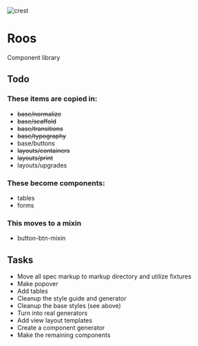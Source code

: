 
![crest](https://secure.gravatar.com/avatar/aa8ea677b07f626479fd280049b0e19f?s=75)

# Roos

Component library

## Todo

### These items are copied in:
- ~~base/normalize~~
- ~~base/scaffold~~
- ~~base/transitions~~
- ~~base/typography~~
- base/buttons
- ~~layouts/containers~~
- ~~layouts/print~~
- layouts/upgrades

### These become components:
- tables
- forms

### This moves to a mixin
- button-btn-mixin

## Tasks
- Move all spec markup to markup directory and utilize fixtures
- Make popover
- Add tables
- Cleanup the style guide and generator
- Cleanup the base styles (see above)
- Turn into real generators
- Add view layout templates
- Create a component generator
- Make the remaining components

